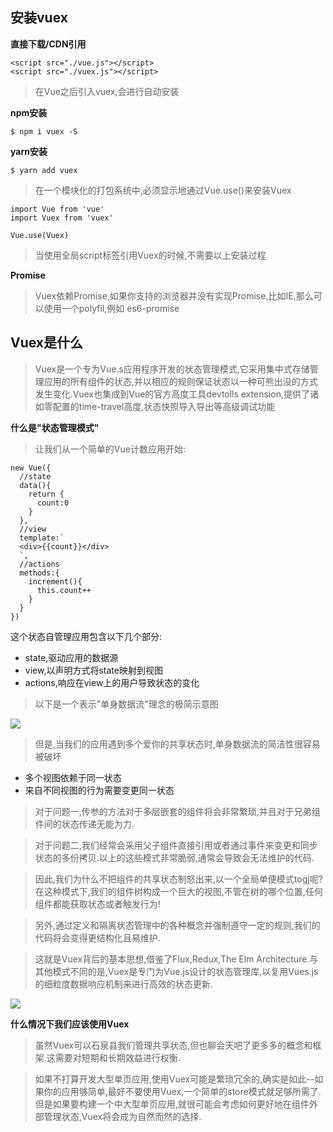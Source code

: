 ## 安装vuex
**直接下载/CDN引用**
```
<script src="./vue.js"></script>
<script src="./vuex.js"></script>
```
>在Vue之后引入vuex,会进行自动安装

**npm安装**
```
$ npm i vuex -S
```

**yarn安装**
```
$ yarn add vuex
```
>在一个模块化的打包系统中,必须显示地通过Vue.use()来安装Vuex

```
import Vue from 'vue'
import Vuex from 'vuex'

Vue.use(Vuex)
```
>当使用全局script标签引用Vuex的时候,不需要以上安装过程

**Promise**
>Vuex依赖Promise,如果你支持的浏览器并没有实现Promise,比如IE,那么可以使用一个polyfil,例如 es6-promise

## Vuex是什么
>Vuex是一个专为Vue.s应用程序开发的状态管理模式,它采用集中式存储管理应用的所有组件的状态,并以相应的规则保证状态以一种可熊出没的方式发生变化.Vuex也集成到Vue的官方高度工具devtolls extension,提供了诸如零配置的time-travel高度,状态快照导入导出等高级调试功能

**什么是"状态管理模式"**
>让我们从一个简单的Vue计数应用开始:
```
new Vue({
  //state
  data(){
    return {
      count:0
    }
  },
  //view
  template:`
  <div>{{count}}</div>
  `,
  //actions
  methods:{
    increment(){
      this.count++
    }
  }
})
```
这个状态自管理应用包含以下几个部分:
- state,驱动应用的数据源
- view,以声明方式将state映射到视图
- actions,响应在view上的用户导致状态的变化
>以下是一个表示"单身数据流"理念的极简示意图

![](https://vuex.vuejs.org/flow.png)
>但是,当我们的应用遇到多个爱你的共享状态时,单身数据流的简洁性很容易被破坏

- 多个视图依赖于同一状态
- 来自不同视图的行为需要变更同一状态

>对于问题一,传参的方法对于多层嵌套的组件将会非常繁琐,并且对于兄弟组件间的状态传递无能为力.

>对于问题二,我们经常会采用父子组件直接引用或者通过事件来变更和同步状态的多份拷贝.以上的这些模式非常脆弱,通常会导致会无法维护的代码.

>因此,我们为什么不把组件的共享状态制怒出来,以一个全局单便模式togj呢?在这种模式下,我们的组件树构成一个巨大的视图,不管在树的哪个位置,任何组件都能获取状态或者触发行为!

>另外,通过定义和隔离状态管理中的各种概念并强制遵守一定的规则,我们的代码将会变得更结构化且易维护.

>这就是Vuex背后的基本思想,借鉴了Flux,Redux,The Elm Architecture.与其他模式不同的是,Vuex是专门为Vue.js设计的状态管理库,以复用Vues.js的细粒度数据响应机制来进行高效的状态更新.

![](https://vuex.vuejs.org/vuex.png)

**什么情况下我们应该使用Vuex**
>虽然Vuex可以石泉县我们管理共享状态,但也聊会天吧了更多多的概念和框架.这需要对短期和长期效益进行权衡.

>如果不打算开发大型单页应用,使用Vuex可能是繁琐冗余的,确实是如此--如果你的应用够简单,最好不要使用Vuex,一个简单的store模式就足够所需了.但是如果要构建一个中大型单页应用,就很可能会考虑如何更好地在组件外部管理状态,Vuex将会成为自然而然的选择.

